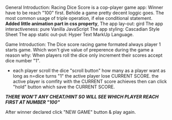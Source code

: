 General Introduction:
Racing Dice Score is a cop-player game app: Winner have to be reach "100" first.
Behide a game pretty decent loggic goes. The most common usage of triple operation, if else conditional statement.
**Added little animation part in css property**,
The app lay-out: gird
The app interactiveness: pure Vanilla JavaScript
The app styling: Cascadian Style Sheet
The app static out-put: Hyper Text MarkUp Language.

Game Introduction: 
The Dice score racing game formated always player 1 starts game. Which won't give value of preperence during the game
a reason why: When players roll the dice only increment their scores accept dice number "1".
* each player scroll the dice "scroll button" how many as a player want as long as n=dice turns "1" the active player lose CURRENT SCORE.
the active player is comfity with the CURRENT score achieves then can click "hold" button which save the CURRENT SCORE.

***THERE WON'T ANY CHEAT/HINT SO WILL SEE WHICH PLAYER REACH FIRST AT NUMBER "100"***


After winner declared click "NEW GAME" button & play again.